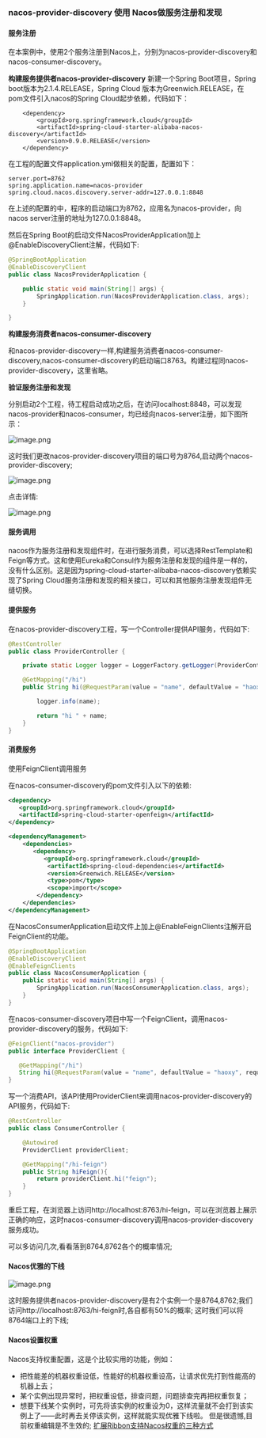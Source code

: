 ### nacos-provider-discovery 使用 Nacos做服务注册和发现

#### 服务注册

在本案例中，使用2个服务注册到Nacos上，分别为nacos-provider-discovery和nacos-consumer-discovery。

**构建服务提供者nacos-provider-discovery**
新建一个Spring Boot项目，Spring boot版本为2.1.4.RELEASE，Spring Cloud 版本为Greenwich.RELEASE，在pom文件引入nacos的Spring Cloud起步依赖，代码如下：

        <dependency>
            <groupId>org.springframework.cloud</groupId>
            <artifactId>spring-cloud-starter-alibaba-nacos-discovery</artifactId>
            <version>0.9.0.RELEASE</version>
        </dependency>
        
在工程的配置文件application.yml做相关的配置，配置如下：

```properties
server.port=8762
spring.application.name=nacos-provider
spring.cloud.nacos.discovery.server-addr=127.0.0.1:8848
```

在上述的配置的中，程序的启动端口为8762，应用名为nacos-provider，向nacos server注册的地址为127.0.0.1:8848。

然后在Spring Boot的启动文件NacosProviderApplication加上@EnableDiscoveryClient注解，代码如下:

```java
@SpringBootApplication
@EnableDiscoveryClient
public class NacosProviderApplication {

	public static void main(String[] args) {
		SpringApplication.run(NacosProviderApplication.class, args);
	}

}
```

**构建服务消费者nacos-consumer-discovery**

和nacos-provider-discovery一样,构建服务消费者nacos-consumer-discovery,nacos-consumer-discovery的启动端口8763。构建过程同nacos-provider-discovery，这里省略。

**验证服务注册和发现**

分别启动2个工程，待工程启动成功之后，在访问localhost:8848，可以发现nacos-provider和nacos-consumer，均已经向nacos-server注册，如下图所示：

![image.png](https://upload-images.jianshu.io/upload_images/15181329-05e09400f47dbe5a.png?imageMogr2/auto-orient/strip%7CimageView2/2/w/1240)

这时我们更改nacos-provider-discovery项目的端口号为8764,启动两个nacos-provider-discovery;

![image.png](https://upload-images.jianshu.io/upload_images/15181329-f12264282ce2f0e6.png?imageMogr2/auto-orient/strip%7CimageView2/2/w/1240)

点击详情:

![image.png](https://upload-images.jianshu.io/upload_images/15181329-d155805224974982.png?imageMogr2/auto-orient/strip%7CimageView2/2/w/1240)

#### 服务调用

nacos作为服务注册和发现组件时，在进行服务消费，可以选择RestTemplate和Feign等方式。这和使用Eureka和Consul作为服务注册和发现的组件是一样的，没有什么区别。这是因为spring-cloud-starter-alibaba-nacos-discovery依赖实现了Spring Cloud服务注册和发现的相关接口，可以和其他服务注册发现组件无缝切换。

#### 提供服务

在nacos-provider-discovery工程，写一个Controller提供API服务，代码如下:

```java
@RestController
public class ProviderController {

    private static Logger logger = LoggerFactory.getLogger(ProviderController.class);

    @GetMapping("/hi")
    public String hi(@RequestParam(value = "name", defaultValue = "haoxy", required = false) String name) {

        logger.info(name);

        return "hi " + name;
    }
}
```

#### 消费服务

使用FeignClient调用服务

在nacos-consumer-discovery的pom文件引入以下的依赖:

```xml
<dependency>
   <groupId>org.springframework.cloud</groupId>
   <artifactId>spring-cloud-starter-openfeign</artifactId>
</dependency>

<dependencyManagement>
    <dependencies>
       <dependency>
          <groupId>org.springframework.cloud</groupId>
           <artifactId>spring-cloud-dependencies</artifactId>
           <version>Greenwich.RELEASE</version>
           <type>pom</type>
           <scope>import</scope>
        </dependency>
    </dependencies>
</dependencyManagement>

```
在NacosConsumerApplication启动文件上加上@EnableFeignClients注解开启FeignClient的功能。

```java
@SpringBootApplication
@EnableDiscoveryClient
@EnableFeignClients
public class NacosConsumerApplication {
    public static void main(String[] args) {
        SpringApplication.run(NacosConsumerApplication.class, args);
    }
}
```

在nacos-consumer-discovery项目中写一个FeignClient，调用nacos-provider-discovery的服务，代码如下:

```java
@FeignClient("nacos-provider")
public interface ProviderClient {

   @GetMapping("/hi")
   String hi(@RequestParam(value = "name", defaultValue = "haoxy", required = false) String name);
}
```
写一个消费API，该API使用ProviderClient来调用nacos-provider-discovery的API服务，代码如下:

```java
@RestController
public class ConsumerController {

    @Autowired
    ProviderClient providerClient;

    @GetMapping("/hi-feign")
    public String hiFeign(){
        return providerClient.hi("feign");
    }
}

```
重启工程，在浏览器上访问http://localhost:8763/hi-feign，可以在浏览器上展示正确的响应，这时nacos-consumer-discovery调用nacos-provider-discovery服务成功。

可以多访问几次,看看落到8764,8762各个的概率情况;

#### Nacos优雅的下线

![image.png](https://upload-images.jianshu.io/upload_images/15181329-d155805224974982.png?imageMogr2/auto-orient/strip%7CimageView2/2/w/1240)

这时服务提供者nacos-provider-discovery是有2个实例一个是8764,8762;我们访问http://localhost:8763/hi-feign时,各自都有50%的概率;
这时我们可以将8764端口上的下线;

#### Nacos设置权重

Nacos支持权重配置，这是个比较实用的功能，例如：

* 把性能差的机器权重设低，性能好的机器权重设高，让请求优先打到性能高的机器上去；
* 某个实例出现异常时，把权重设低，排查问题，问题排查完再把权重恢复；
* 想要下线某个实例时，可先将该实例的权重设为0，这样流量就不会打到该实例上了——此时再去关停该实例，这样就能实现优雅下线啦。
但是很遗憾,目前权重编辑是不生效的; <a href="http://www.itmuch.com/spring-cloud-alibaba/ribbon-nacos-weight">扩展Ribbon支持Nacos权重的三种方式</a>
